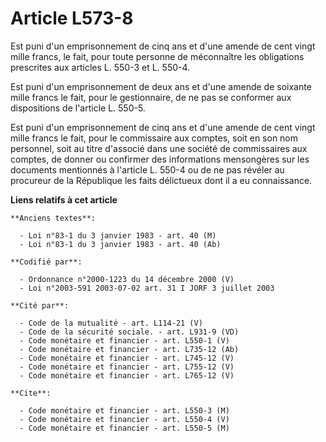 # Article L573-8

Est puni d'un emprisonnement de cinq ans et d'une amende de cent vingt mille francs, le fait, pour toute personne de
méconnaître les obligations prescrites aux articles L. 550-3 et L. 550-4.

Est puni d'un emprisonnement de deux ans et d'une amende de soixante mille francs le fait, pour le gestionnaire, de ne pas se
conformer aux dispositions de l'article L. 550-5.

Est puni d'un emprisonnement de cinq ans et d'une amende de cent vingt mille francs le fait, pour le commissaire aux comptes,
soit en son nom personnel, soit au titre d'associé dans une société de commissaires aux comptes, de donner ou confirmer des
informations mensongères sur les documents mentionnés à l'article L. 550-4 ou de ne pas révéler au procureur de la République
les faits délictueux dont il a eu connaissance.

**Liens relatifs à cet article**

	**Anciens textes**:

	  - Loi n°83-1 du 3 janvier 1983 - art. 40 (M)
	  - Loi n°83-1 du 3 janvier 1983 - art. 40 (Ab)

	**Codifié par**:

	  - Ordonnance n°2000-1223 du 14 décembre 2000 (V)
	  - Loi n°2003-591 2003-07-02 art. 31 I JORF 3 juillet 2003

	**Cité par**:

	  - Code de la mutualité - art. L114-21 (V)
	  - Code de la sécurité sociale. - art. L931-9 (VD)
	  - Code monétaire et financier - art. L550-1 (V)
	  - Code monétaire et financier - art. L735-12 (Ab)
	  - Code monétaire et financier - art. L745-12 (V)
	  - Code monétaire et financier - art. L755-12 (V)
	  - Code monétaire et financier - art. L765-12 (V)

	**Cite**:

	  - Code monétaire et financier - art. L550-3 (M)
	  - Code monétaire et financier - art. L550-4 (V)
	  - Code monétaire et financier - art. L550-5 (M)
